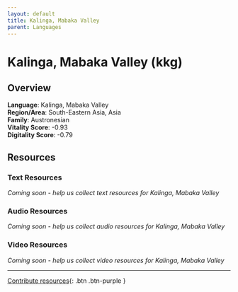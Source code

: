 ```yaml
---
layout: default
title: Kalinga, Mabaka Valley
parent: Languages
---
```


# Kalinga, Mabaka Valley (kkg)

## Overview

**Language**: Kalinga, Mabaka Valley  
**Region/Area**: South-Eastern Asia, Asia  
**Family**: Austronesian  
**Vitality Score**: -0.93  
**Digitality Score**: -0.79  

## Resources

### Text Resources
*Coming soon - help us collect text resources for Kalinga, Mabaka Valley*

### Audio Resources
*Coming soon - help us collect audio resources for Kalinga, Mabaka Valley*

### Video Resources
*Coming soon - help us collect video resources for Kalinga, Mabaka Valley*

---

[Contribute resources](https://fairtrain.github.io/){: .btn .btn-purple }

